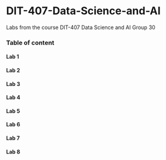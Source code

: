 # DIT-407-Data-Science-and-AI
Labs from the course DIT-407 Data Science and AI Group 30

### Table of content

#### Lab 1

#### Lab 2

#### Lab 3

#### Lab 4

#### Lab 5

#### Lab 6

#### Lab 7

#### Lab 8
